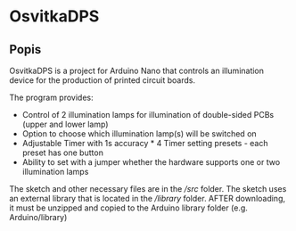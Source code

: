 # OsvitkaDPS
## Popis
OsvitkaDPS is a project for Arduino Nano that controls an illumination device for the production of printed circuit boards.

The program provides: 
* Control of 2 illumination lamps for illumination of double-sided PCBs (upper and lower lamp) 
* Option to choose which illumination lamp(s) will be switched on 
* Adjustable Timer with 1s accuracy * 4 Timer setting presets - each preset has one button 
* Ability to set with a jumper whether the hardware supports one or two illumination lamps



The sketch and other necessary files are in the */src* folder. The sketch uses an external library that is located in the */library* folder. AFTER downloading, it must be unzipped and copied to the Arduino library folder (e.g. Arduino/library)
